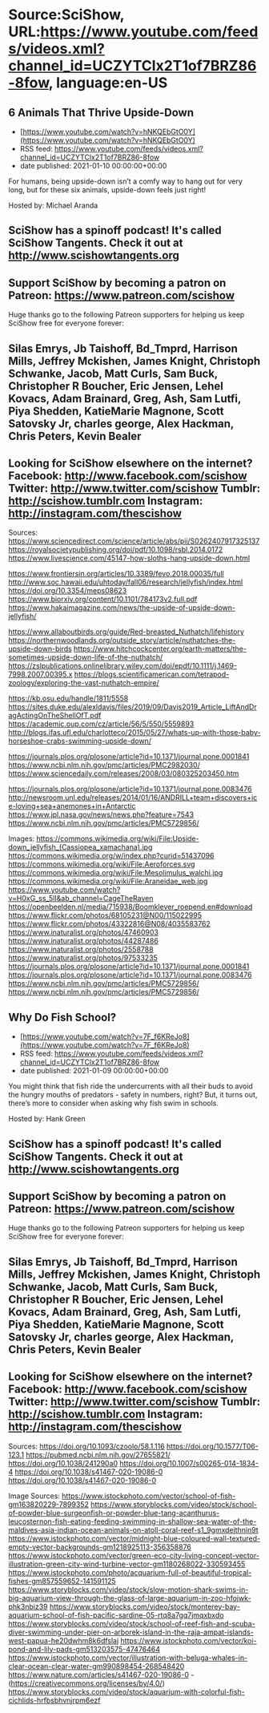 # Source:SciShow, URL:https://www.youtube.com/feeds/videos.xml?channel_id=UCZYTClx2T1of7BRZ86-8fow, language:en-US

## 6 Animals That Thrive Upside-Down
 - [https://www.youtube.com/watch?v=hNKQEbGtO0Y](https://www.youtube.com/watch?v=hNKQEbGtO0Y)
 - RSS feed: https://www.youtube.com/feeds/videos.xml?channel_id=UCZYTClx2T1of7BRZ86-8fow
 - date published: 2021-01-10 00:00:00+00:00

For humans, being upside-down isn’t a comfy way to hang out for very long, but for these six animals, upside-down feels just right!

Hosted by: Michael Aranda

SciShow has a spinoff podcast! It's called SciShow Tangents. Check it out at http://www.scishowtangents.org
----------
Support SciShow by becoming a patron on Patreon: https://www.patreon.com/scishow
----------
Huge thanks go to the following Patreon supporters for helping us keep SciShow free for everyone forever:

Silas Emrys, Jb Taishoff, Bd_Tmprd, Harrison Mills, Jeffrey Mckishen, James Knight, Christoph Schwanke, Jacob, Matt Curls, Sam Buck, Christopher R Boucher, Eric Jensen, Lehel Kovacs, Adam Brainard, Greg, Ash, Sam Lutfi, Piya Shedden, KatieMarie Magnone, Scott Satovsky Jr, charles george, Alex Hackman, Chris Peters, Kevin Bealer
----------
Looking for SciShow elsewhere on the internet?
Facebook: http://www.facebook.com/scishow
Twitter: http://www.twitter.com/scishow
Tumblr: http://scishow.tumblr.com
Instagram: http://instagram.com/thescishow
----------
Sources:
https://www.sciencedirect.com/science/article/abs/pii/S0262407917325137
https://royalsocietypublishing.org/doi/pdf/10.1098/rsbl.2014.0172
https://www.livescience.com/45147-how-sloths-hang-upside-down.html

https://www.frontiersin.org/articles/10.3389/fevo.2018.00035/full
http://www.soc.hawaii.edu/uhtoday/fall06/research/jellyfish/index.html
https://doi.org/10.3354/meps08623
https://www.biorxiv.org/content/10.1101/784173v2.full.pdf
https://www.hakaimagazine.com/news/the-upside-of-upside-down-jellyfish/

https://www.allaboutbirds.org/guide/Red-breasted_Nuthatch/lifehistory
https://northernwoodlands.org/outside_story/article/nuthatches-the-upside-down-birds
https://www.hitchcockcenter.org/earth-matters/the-sometimes-upside-down-life-of-the-nuthatch/
https://zslpublications.onlinelibrary.wiley.com/doi/epdf/10.1111/j.1469-7998.2007.00395.x
https://blogs.scientificamerican.com/tetrapod-zoology/exploring-the-vast-nuthatch-empire/

https://kb.osu.edu/handle/1811/5558
https://sites.duke.edu/alexldavis/files/2019/09/Davis2019_Article_LiftAndDragActingOnTheShellOfT.pdf
https://academic.oup.com/cz/article/56/5/550/5559893
http://blogs.ifas.ufl.edu/charlotteco/2015/05/27/whats-up-with-those-baby-horseshoe-crabs-swimming-upside-down/

https://journals.plos.org/plosone/article?id=10.1371/journal.pone.0001841
https://www.ncbi.nlm.nih.gov/pmc/articles/PMC2982030/
https://www.sciencedaily.com/releases/2008/03/080325203450.htm

https://journals.plos.org/plosone/article?id=10.1371/journal.pone.0083476
http://newsroom.unl.edu/releases/2014/01/16/ANDRILL+team+discovers+ice-loving+sea+anemones+in+Antarctic
https://www.jpl.nasa.gov/news/news.php?feature=7543
https://www.ncbi.nlm.nih.gov/pmc/articles/PMC5729856/

Images:
https://commons.wikimedia.org/wiki/File:Upside-down_jellyfish_(Cassiopea_xamachana).jpg
https://commons.wikimedia.org/w/index.php?curid=51437096
https://commons.wikimedia.org/wiki/File:Aeroforces.svg
https://commons.wikimedia.org/wiki/File:Mesolimulus_walchi.jpg
https://commons.wikimedia.org/wiki/File:Araneidae_web.jpg
https://www.youtube.com/watch?v=H0xG_ss_5lI&ab_channel=CageTheRaven
https://openbeelden.nl/media/715938/Boomklever_roepend.en#download
https://www.flickr.com/photos/68105231@N00/115022995
https://www.flickr.com/photos/43322816@N08/4035583762
https://www.inaturalist.org/photos/47460903
https://www.inaturalist.org/photos/44287486
https://www.inaturalist.org/photos/2558788
https://www.inaturalist.org/photos/97533235
https://journals.plos.org/plosone/article?id=10.1371/journal.pone.0001841
https://journals.plos.org/plosone/article?id=10.1371/journal.pone.0083476
https://www.ncbi.nlm.nih.gov/pmc/articles/PMC5729856/
https://www.ncbi.nlm.nih.gov/pmc/articles/PMC5729856/

## Why Do Fish School?
 - [https://www.youtube.com/watch?v=7F_f6KReJo8](https://www.youtube.com/watch?v=7F_f6KReJo8)
 - RSS feed: https://www.youtube.com/feeds/videos.xml?channel_id=UCZYTClx2T1of7BRZ86-8fow
 - date published: 2021-01-09 00:00:00+00:00

You might think that fish ride the undercurrents with all their buds to avoid the hungry mouths of predators - safety in numbers, right? But, it turns out, there’s more to consider when asking why fish swim in schools. 



Hosted by: Hank Green

SciShow has a spinoff podcast! It's called SciShow Tangents. Check it out at http://www.scishowtangents.org
----------
Support SciShow by becoming a patron on Patreon: https://www.patreon.com/scishow
----------
Huge thanks go to the following Patreon supporters for helping us keep SciShow free for everyone forever:

Silas Emrys, Jb Taishoff, Bd_Tmprd, Harrison Mills, Jeffrey Mckishen, James Knight, Christoph Schwanke, Jacob, Matt Curls, Sam Buck, Christopher R Boucher, Eric Jensen, Lehel Kovacs, Adam Brainard, Greg, Ash, Sam Lutfi, Piya Shedden, KatieMarie Magnone, Scott Satovsky Jr, charles george, Alex Hackman, Chris Peters, Kevin Bealer
----------
Looking for SciShow elsewhere on the internet?
Facebook: http://www.facebook.com/scishow
Twitter: http://www.twitter.com/scishow
Tumblr: http://scishow.tumblr.com
Instagram: http://instagram.com/thescishow
----------

Sources:
https://doi.org/10.1093/czoolo/58.1.116
https://doi.org/10.1577/T06-123.1 
https://pubmed.ncbi.nlm.nih.gov/27655821/
https://doi.org/10.1038/241290a0
https://doi.org/10.1007/s00265-014-1834-4
https://doi.org/10.1038/s41467-020-19086-0
https://doi.org/10.1038/s41467-020-19086-0 

Image Sources:
https://www.istockphoto.com/vector/school-of-fish-gm163820229-7899352
https://www.storyblocks.com/video/stock/school-of-powder-blue-surgeonfish-or-powder-blue-tang-acanthurus-leucosternon-fish-eating-feeding-swimming-in-shallow-sea-water-of-the-maldives-asia-indian-ocean-animals-on-atoll-coral-reef-s1_9gmxdejthnin9t
https://www.istockphoto.com/vector/midnight-blue-coloured-wall-textured-empty-vector-backgrounds-gm1218925113-356358876
https://www.istockphoto.com/vector/green-eco-city-living-concept-vector-illustration-green-city-wind-turbine-vector-gm1180268022-330593455
https://www.istockphoto.com/photo/acquarium-full-of-beautiful-tropical-fishes-gm857559652-141591125
https://www.storyblocks.com/video/stock/slow-motion-shark-swims-in-big-aquarium-view-through-the-glass-of-large-aquarium-in-zoo-hfojwk-phk3nbiz39
https://www.storyblocks.com/video/stock/monterey-bay-aquarium-school-of-fish-pacific-sardine-05-rtq8a7gq7jmqxbxdo
https://www.storyblocks.com/video/stock/school-of-reef-fish-and-scuba-diver-swimming-under-pier-on-arborek-island-in-the-raja-ampat-islands-west-papua-he20dwhm8k6dfslaj
https://www.istockphoto.com/vector/koi-pond-and-lily-pads-gm513203575-47476464
https://www.istockphoto.com/vector/illustration-with-beluga-whales-in-clear-ocean-clear-water-gm990898454-268548420
https://www.nature.com/articles/s41467-020-19086-0 - (https://creativecommons.org/licenses/by/4.0/)
https://www.storyblocks.com/video/stock/aquarium-with-colorful-fish-cichlids-hrfbsbhvnjrpm6ezf


